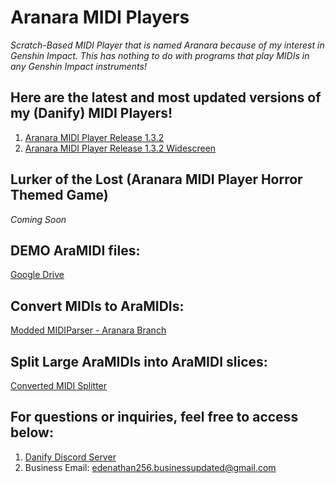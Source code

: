 # Aranara MIDI Players
*Scratch-Based MIDI Player that is named Aranara because of my interest in Genshin Impact. This has nothing to do with programs that play MIDIs in any Genshin Impact instruments!*

## Here are the latest and most updated versions of my (Danify) MIDI Players!

1. [Aranara MIDI Player Release 1.3.2](https://edenathan256.github.io/aranara-midi-player-sb3/Aranara%20MIDI%20Player%20R1.3.2.html)
2. [Aranara MIDI Player Release 1.3.2 Widescreen](https://edenathan256.github.io/aranara-midi-player-sb3/Aranara%20MIDI%20Player%20R1.3.2W.html)

## Lurker of the Lost (Aranara MIDI Player Horror Themed Game)
*Coming Soon*

## DEMO AraMIDI files:
[Google Drive](https://drive.google.com/drive/folders/1Ht0WPEoPuxhSwv7b2HEnBm-p9hyN0S-S?usp=sharing)

## Convert MIDIs to AraMIDIs:
[Modded MIDIParser - Aranara Branch](https://github.com/Edenathan256/MidiParser/releases/tag/build-23.07.14)

## Split Large AraMIDIs into AraMIDI slices:
[Converted MIDI Splitter](https://github.com/Edenathan256/PythonConvertedMIDISplitter)

## For questions or inquiries, feel free to access below:
1. [Danify Discord Server](https://discord.gg/kTD8y6YDjJ) 
2. Business Email: edenathan256.businessupdated@gmail.com